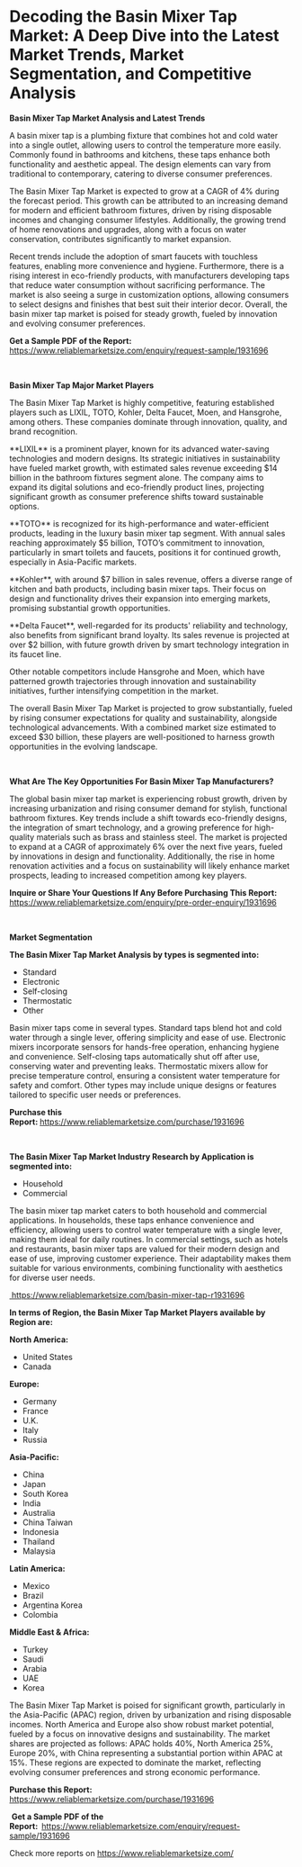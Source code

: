 <p><h1>Decoding the Basin Mixer Tap Market: A Deep Dive into the Latest Market Trends, Market Segmentation, and Competitive Analysis</h1></p><p><strong>Basin Mixer Tap Market Analysis and Latest Trends</strong></p>
<p><p>A basin mixer tap is a plumbing fixture that combines hot and cold water into a single outlet, allowing users to control the temperature more easily. Commonly found in bathrooms and kitchens, these taps enhance both functionality and aesthetic appeal. The design elements can vary from traditional to contemporary, catering to diverse consumer preferences. </p><p>The Basin Mixer Tap Market is expected to grow at a CAGR of 4% during the forecast period. This growth can be attributed to an increasing demand for modern and efficient bathroom fixtures, driven by rising disposable incomes and changing consumer lifestyles. Additionally, the growing trend of home renovations and upgrades, along with a focus on water conservation, contributes significantly to market expansion.</p><p>Recent trends include the adoption of smart faucets with touchless features, enabling more convenience and hygiene. Furthermore, there is a rising interest in eco-friendly products, with manufacturers developing taps that reduce water consumption without sacrificing performance. The market is also seeing a surge in customization options, allowing consumers to select designs and finishes that best suit their interior decor. Overall, the basin mixer tap market is poised for steady growth, fueled by innovation and evolving consumer preferences.</p></p>
<p><strong>Get a Sample PDF of the Report:&nbsp;</strong> <a href="https://www.reliablemarketsize.com/enquiry/request-sample/1931696?utm_campaign=3165&utm_medium=2&utm_source=Github&utm_content=ia&utm_term=05042025&utm_id=basin-mixer-tap">https://www.reliablemarketsize.com/enquiry/request-sample/1931696</a></p>
<p>&nbsp;</p>
<p><strong>Basin Mixer Tap Major Market Players</strong></p>
<p><p>The Basin Mixer Tap Market is highly competitive, featuring established players such as LIXIL, TOTO, Kohler, Delta Faucet, Moen, and Hansgrohe, among others. These companies dominate through innovation, quality, and brand recognition.</p><p>**LIXIL** is a prominent player, known for its advanced water-saving technologies and modern designs. Its strategic initiatives in sustainability have fueled market growth, with estimated sales revenue exceeding $14 billion in the bathroom fixtures segment alone. The company aims to expand its digital solutions and eco-friendly product lines, projecting significant growth as consumer preference shifts toward sustainable options.</p><p>**TOTO** is recognized for its high-performance and water-efficient products, leading in the luxury basin mixer tap segment. With annual sales reaching approximately $5 billion, TOTO’s commitment to innovation, particularly in smart toilets and faucets, positions it for continued growth, especially in Asia-Pacific markets.</p><p>**Kohler**, with around $7 billion in sales revenue, offers a diverse range of kitchen and bath products, including basin mixer taps. Their focus on design and functionality drives their expansion into emerging markets, promising substantial growth opportunities.</p><p>**Delta Faucet**, well-regarded for its products' reliability and technology, also benefits from significant brand loyalty. Its sales revenue is projected at over $2 billion, with future growth driven by smart technology integration in its faucet line.</p><p>Other notable competitors include Hansgrohe and Moen, which have patterned growth trajectories through innovation and sustainability initiatives, further intensifying competition in the market.</p><p>The overall Basin Mixer Tap Market is projected to grow substantially, fueled by rising consumer expectations for quality and sustainability, alongside technological advancements. With a combined market size estimated to exceed $30 billion, these players are well-positioned to harness growth opportunities in the evolving landscape.</p></p>
<p>&nbsp;</p>
<p><strong>What Are The Key Opportunities For Basin Mixer Tap Manufacturers?</strong></p>
<p><p>The global basin mixer tap market is experiencing robust growth, driven by increasing urbanization and rising consumer demand for stylish, functional bathroom fixtures. Key trends include a shift towards eco-friendly designs, the integration of smart technology, and a growing preference for high-quality materials such as brass and stainless steel. The market is projected to expand at a CAGR of approximately 6% over the next five years, fueled by innovations in design and functionality. Additionally, the rise in home renovation activities and a focus on sustainability will likely enhance market prospects, leading to increased competition among key players.</p></p>
<p><strong>Inquire or Share Your Questions If Any Before Purchasing This Report:</strong> <a href="https://www.reliablemarketsize.com/enquiry/pre-order-enquiry/1931696?utm_campaign=3165&utm_medium=2&utm_source=Github&utm_content=ia&utm_term=05042025&utm_id=basin-mixer-tap">https://www.reliablemarketsize.com/enquiry/pre-order-enquiry/1931696</a></p>
<p>&nbsp;</p>
<p><strong>Market Segmentation</strong></p>
<p><strong>The Basin Mixer Tap Market Analysis by types is segmented into:</strong></p>
<p><ul><li>Standard</li><li>Electronic</li><li>Self-closing</li><li>Thermostatic</li><li>Other</li></ul></p>
<p><p>Basin mixer taps come in several types. Standard taps blend hot and cold water through a single lever, offering simplicity and ease of use. Electronic mixers incorporate sensors for hands-free operation, enhancing hygiene and convenience. Self-closing taps automatically shut off after use, conserving water and preventing leaks. Thermostatic mixers allow for precise temperature control, ensuring a consistent water temperature for safety and comfort. Other types may include unique designs or features tailored to specific user needs or preferences.</p></p>
<p><strong>Purchase this Report:&nbsp;</strong><a href="https://www.reliablemarketsize.com/purchase/1931696?utm_campaign=3165&utm_medium=2&utm_source=Github&utm_content=ia&utm_term=05042025&utm_id=basin-mixer-tap">https://www.reliablemarketsize.com/purchase/1931696</a></p>
<p>&nbsp;</p>
<p><strong>The Basin Mixer Tap Market Industry Research by Application is segmented into:</strong></p>
<p><ul><li>Household</li><li>Commercial</li></ul></p>
<p><p>The basin mixer tap market caters to both household and commercial applications. In households, these taps enhance convenience and efficiency, allowing users to control water temperature with a single lever, making them ideal for daily routines. In commercial settings, such as hotels and restaurants, basin mixer taps are valued for their modern design and ease of use, improving customer experience. Their adaptability makes them suitable for various environments, combining functionality with aesthetics for diverse user needs.</p></p>
<p><a href="https://www.reliablemarketsize.com/basin-mixer-tap-r1931696?utm_campaign=3165&utm_medium=2&utm_source=Github&utm_content=ia&utm_term=05042025&utm_id=basin-mixer-tap">&nbsp;https://www.reliablemarketsize.com/basin-mixer-tap-r1931696</a></p>
<p><strong>In terms of Region, the Basin Mixer Tap Market Players available by Region are:</strong></p>
<p>
    <p> <strong> North America: </strong>
        <ul>
            <li>United States</li>
            <li>Canada</li>
        </ul>
        </p> 
    <p> <strong> Europe: </strong>
        <ul>
            <li>Germany</li>
            <li>France</li>
            <li>U.K.</li>
            <li>Italy</li>
            <li>Russia</li>
        </ul>
        </p> 
    <p> <strong> Asia-Pacific: </strong>
        <ul>
            <li>China</li>
            <li>Japan</li>
            <li>South Korea</li>
            <li>India</li>
            <li>Australia</li>
            <li>China Taiwan</li>
            <li>Indonesia</li>
            <li>Thailand</li>
            <li>Malaysia</li>
        </ul>
        </p> 
    <p> <strong> Latin America: </strong>
        <ul>
            <li>Mexico</li>
            <li>Brazil</li>
            <li>Argentina Korea</li>
            <li>Colombia</li>
        </ul>
        </p> 
    <p> <strong> Middle East & Africa: </strong>
        <ul>
            <li>Turkey</li>
            <li>Saudi</li>
            <li>Arabia</li>
            <li>UAE</li>
            <li>Korea</li>
        </ul>
    </p>
    </p>
<p><p>The Basin Mixer Tap Market is poised for significant growth, particularly in the Asia-Pacific (APAC) region, driven by urbanization and rising disposable incomes. North America and Europe also show robust market potential, fueled by a focus on innovative designs and sustainability. The market shares are projected as follows: APAC holds 40%, North America 25%, Europe 20%, with China representing a substantial portion within APAC at 15%. These regions are expected to dominate the market, reflecting evolving consumer preferences and strong economic performance.</p></p>
<p><strong>Purchase this Report: </strong><a href="https://www.reliablemarketsize.com/purchase/1931696?utm_campaign=3165&utm_medium=2&utm_source=Github&utm_content=ia&utm_term=05042025&utm_id=basin-mixer-tap">https://www.reliablemarketsize.com/purchase/1931696</a></p>
<p>&nbsp;<strong>Get a Sample PDF of the Report:&nbsp;&nbsp;</strong><a href="https://www.reliablemarketsize.com/enquiry/request-sample/1931696?utm_campaign=3165&utm_medium=2&utm_source=Github&utm_content=ia&utm_term=05042025&utm_id=basin-mixer-tap">https://www.reliablemarketsize.com/enquiry/request-sample/1931696</a></p>
<p><strong></strong></p>
<p>Check more reports on <a href="https://www.reliablemarketsize.com/?utm_campaign=3165&utm_medium=2&utm_source=Github&utm_content=ia&utm_term=05042025&utm_id=basin-mixer-tap">https://www.reliablemarketsize.com/</a></p>